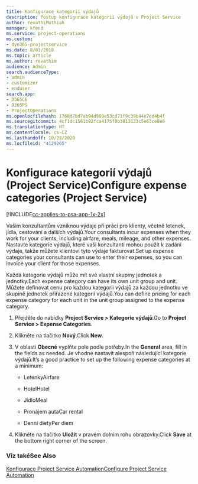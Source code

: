 ```yaml
---
title: Konfigurace kategorií výdajů
description: Postup konfigurace kategorií výdajů v Project Service
author: revathiMuthiah
manager: kfend
ms.service: project-operations
ms.custom:
- dyn365-projectservice
ms.date: 8/03/2018
ms.topic: article
ms.author: revathim
audience: Admin
search.audienceType:
- admin
- customizer
- enduser
search.app:
- D365CE
- D365PS
- ProjectOperations
ms.openlocfilehash: 1768d7bd7ab94d909e53cd71f9c39b44e7ed4b4f
ms.sourcegitcommit: 4cf1dc1561b92fca4175f0b3813133c5e63ce8e6
ms.translationtype: HT
ms.contentlocale: cs-CZ
ms.lasthandoff: 10/28/2020
ms.locfileid: "4129265"
---
```

# <a name="configure-expense-categories-project-service"></a><span data-ttu-id="1a1f7-103">Konfigurace kategorií výdajů (Project Service)</span><span class="sxs-lookup"><span data-stu-id="1a1f7-103">Configure expense categories (Project Service)</span></span>

[!INCLUDE[cc-applies-to-psa-app-1x-2x](../includes/cc-applies-to-psa-app-1x-2x.md)]

<span data-ttu-id="1a1f7-104">Vašim konzultantům vzniknou výdaje při práci pro klienty, včetně letenek, jídla, cestování a dalších výdajů.</span><span class="sxs-lookup"><span data-stu-id="1a1f7-104">Your consultants incur expenses when they work for your clients, including airfare, meals, mileage, and other expenses.</span></span> <span data-ttu-id="1a1f7-105">Nastavte kategorie výdajů, které vaši konzultanti mohou použít k zadání výdaje, takže můžete klientovi tyto výdaje fakturovat.</span><span class="sxs-lookup"><span data-stu-id="1a1f7-105">Set up expense categories your consultants can use to enter their expenses, so you can invoice your client for those expenses.</span></span>  
  
<span data-ttu-id="1a1f7-106">Každá kategorie výdajů může mít své vlastní skupiny jednotek a jednotky.</span><span class="sxs-lookup"><span data-stu-id="1a1f7-106">Each expense category can have its own unit group and unit.</span></span> <span data-ttu-id="1a1f7-107">Můžete definovat cenu pro každou kategorii výdajů za každou jednotku ve skupině jednotek přiřazené kategorii výdajů.</span><span class="sxs-lookup"><span data-stu-id="1a1f7-107">You can define pricing for each expense category for each unit in the unit group assigned to the expense category.</span></span>  
  
1.  <span data-ttu-id="1a1f7-108">Přejděte do nabídky **Project Service > Kategorie výdajů**.</span><span class="sxs-lookup"><span data-stu-id="1a1f7-108">Go to **Project Service > Expense Categories**.</span></span>  
  
2.  <span data-ttu-id="1a1f7-109">Klikněte na tlačítko **Nový**.</span><span class="sxs-lookup"><span data-stu-id="1a1f7-109">Click **New**.</span></span>  
  
3.  <span data-ttu-id="1a1f7-110">V oblasti **Obecné** vyplňte pole podle potřeby.</span><span class="sxs-lookup"><span data-stu-id="1a1f7-110">In the **General** area, fill in the fields as needed.</span></span> <span data-ttu-id="1a1f7-111">Je vhodné nastavit alespoň následující kategorie výdajů:</span><span class="sxs-lookup"><span data-stu-id="1a1f7-111">It’s a good practice to set up the following expense categories at a minimum:</span></span>  
  
    -   <span data-ttu-id="1a1f7-112">Letenky</span><span class="sxs-lookup"><span data-stu-id="1a1f7-112">Airfare</span></span>  
  
    -   <span data-ttu-id="1a1f7-113">Hotel</span><span class="sxs-lookup"><span data-stu-id="1a1f7-113">Hotel</span></span>  
  
    -   <span data-ttu-id="1a1f7-114">Jídlo</span><span class="sxs-lookup"><span data-stu-id="1a1f7-114">Meal</span></span>  
  
    -   <span data-ttu-id="1a1f7-115">Pronájem auta</span><span class="sxs-lookup"><span data-stu-id="1a1f7-115">Car rental</span></span>  
  
    -   <span data-ttu-id="1a1f7-116">Denní diety</span><span class="sxs-lookup"><span data-stu-id="1a1f7-116">Per diem</span></span>  
  
4.  <span data-ttu-id="1a1f7-117">Klikněte na tlačítko **Uložit** v pravém dolním rohu obrazovky.</span><span class="sxs-lookup"><span data-stu-id="1a1f7-117">Click **Save** at the bottom right corner of the screen.</span></span>  
  
### <a name="see-also"></a><span data-ttu-id="1a1f7-118">Viz také</span><span class="sxs-lookup"><span data-stu-id="1a1f7-118">See Also</span></span>  
 [<span data-ttu-id="1a1f7-119">Konfigurace Project Service Automation</span><span class="sxs-lookup"><span data-stu-id="1a1f7-119">Configure Project Service Automation</span></span>](../psa/configure.md)
